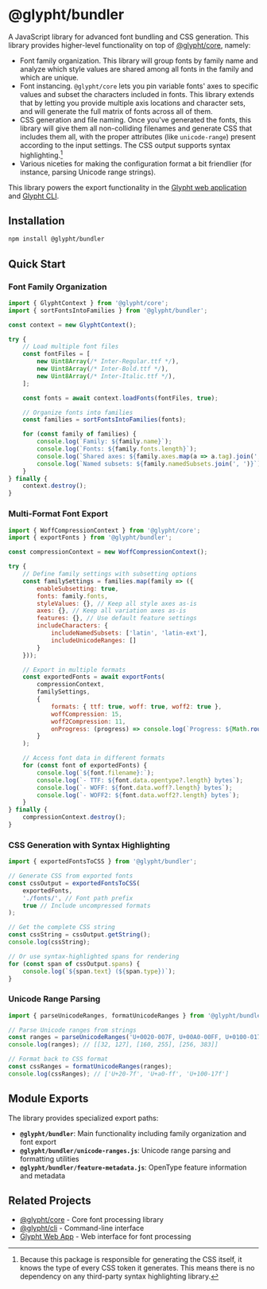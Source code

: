 # @glypht/bundler

A JavaScript library for advanced font bundling and CSS generation. This library provides higher-level functionality on top of [@glypht/core](https://www.npmjs.com/package/@glypht/core), namely:

- Font family organization. This library will group fonts by family name and analyze which style values are shared among all fonts in the family and which are unique.
- Font instancing. `@glypht/core` lets you pin variable fonts' axes to specific values and subset the characters included in fonts. This library extends that by letting you provide multiple axis locations and character sets, and will generate the full matrix of fonts across all of them.
- CSS generation and file naming. Once you've generated the fonts, this library will give them all non-colliding filenames and generate CSS that includes them all, with the proper attributes (like `unicode-range`) present according to the input settings. The CSS output supports syntax highlighting.[^1]
- Various niceties for making the configuration format a bit friendlier (for instance, parsing Unicode range strings).

This library powers the export functionality in the [Glypht web application](https://github.com/valadaptive/glypht) and [Glypht CLI](https://github.com/valadaptive/glypht/tree/main/glypht-cli).

## Installation

```bash
npm install @glypht/bundler
```

## Quick Start

### Font Family Organization

```javascript
import { GlyphtContext } from '@glypht/core';
import { sortFontsIntoFamilies } from '@glypht/bundler';

const context = new GlyphtContext();

try {
    // Load multiple font files
    const fontFiles = [
        new Uint8Array(/* Inter-Regular.ttf */),
        new Uint8Array(/* Inter-Bold.ttf */),
        new Uint8Array(/* Inter-Italic.ttf */),
    ];

    const fonts = await context.loadFonts(fontFiles, true);

    // Organize fonts into families
    const families = sortFontsIntoFamilies(fonts);

    for (const family of families) {
        console.log(`Family: ${family.name}`);
        console.log(`Fonts: ${family.fonts.length}`);
        console.log(`Shared axes: ${family.axes.map(a => a.tag).join(', ')}`);
        console.log(`Named subsets: ${family.namedSubsets.join(', ')}`);
    }
} finally {
    context.destroy();
}
```

### Multi-Format Font Export

```javascript
import { WoffCompressionContext } from '@glypht/core';
import { exportFonts } from '@glypht/bundler';

const compressionContext = new WoffCompressionContext();

try {
    // Define family settings with subsetting options
    const familySettings = families.map(family => ({
        enableSubsetting: true,
        fonts: family.fonts,
        styleValues: {}, // Keep all style axes as-is
        axes: {}, // Keep all variation axes as-is
        features: {}, // Use default feature settings
        includeCharacters: {
            includeNamedSubsets: ['latin', 'latin-ext'],
            includeUnicodeRanges: []
        }
    }));

    // Export in multiple formats
    const exportedFonts = await exportFonts(
        compressionContext,
        familySettings,
        {
            formats: { ttf: true, woff: true, woff2: true },
            woffCompression: 15,
            woff2Compression: 11,
            onProgress: (progress) => console.log(`Progress: ${Math.round(progress * 100)}%`)
        }
    );

    // Access font data in different formats
    for (const font of exportedFonts) {
        console.log(`${font.filename}:`);
        console.log(`- TTF: ${font.data.opentype?.length} bytes`);
        console.log(`- WOFF: ${font.data.woff?.length} bytes`);
        console.log(`- WOFF2: ${font.data.woff2?.length} bytes`);
    }
} finally {
    compressionContext.destroy();
}
```

### CSS Generation with Syntax Highlighting

```javascript
import { exportedFontsToCSS } from '@glypht/bundler';

// Generate CSS from exported fonts
const cssOutput = exportedFontsToCSS(
    exportedFonts,
    './fonts/', // Font path prefix
    true // Include uncompressed formats
);

// Get the complete CSS string
const cssString = cssOutput.getString();
console.log(cssString);

// Or use syntax-highlighted spans for rendering
for (const span of cssOutput.spans) {
    console.log(`${span.text} (${span.type})`);
}
```

### Unicode Range Parsing

```javascript
import { parseUnicodeRanges, formatUnicodeRanges } from '@glypht/bundler';

// Parse Unicode ranges from strings
const ranges = parseUnicodeRanges('U+0020-007F, U+00A0-00FF, U+0100-017F');
console.log(ranges); // [[32, 127], [160, 255], [256, 383]]

// Format back to CSS format
const cssRanges = formatUnicodeRanges(ranges);
console.log(cssRanges); // ['U+20-7f', 'U+a0-ff', 'U+100-17f']
```

## Module Exports

The library provides specialized export paths:

- **`@glypht/bundler`**: Main functionality including family organization and font export
- **`@glypht/bundler/unicode-ranges.js`**: Unicode range parsing and formatting utilities
- **`@glypht/bundler/feature-metadata.js`**: OpenType feature information and metadata

## Related Projects

- [@glypht/core](https://www.npmjs.com/package/@glypht/core) - Core font processing library
- [@glypht/cli](https://www.npmjs.com/package/@glypht/cli) - Command-line interface
- [Glypht Web App](https://github.com/valadaptive/glypht) - Web interface for font processing

[^1]: Because this package is responsible for generating the CSS itself, it knows the type of every CSS token it generates. This means there is no dependency on any third-party syntax highlighting library.
